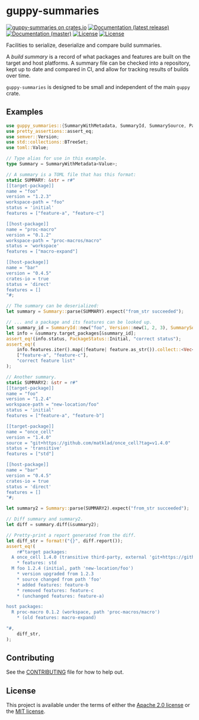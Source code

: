 # guppy-summaries

[![guppy-summaries on crates.io](https://img.shields.io/crates/v/guppy-summaries)](https://crates.io/crates/guppy-summaries) [![Documentation (latest release)](https://docs.rs/guppy-summaries/badge.svg)](https://docs.rs/guppy-summaries/) [![Documentation (master)](https://img.shields.io/badge/docs-master-brightgreen)](https://facebookincubator.github.io/cargo-guppy/rustdoc/guppy_summaries/) [![License](https://img.shields.io/badge/license-Apache-green.svg)](../LICENSE-APACHE) [![License](https://img.shields.io/badge/license-MIT-green.svg)](../LICENSE-MIT)

Facilities to serialize, deserialize and compare build summaries.

A *build summary* is a record of what packages and features are built on the target and host
platforms. A summary file can be checked into a repository, kept up to date and compared in CI,
and allow for tracking results of builds over time.

`guppy-summaries` is designed to be small and independent of the main `guppy` crate.

## Examples

```rust
use guppy_summaries::{SummaryWithMetadata, SummaryId, SummarySource, PackageStatus};
use pretty_assertions::assert_eq;
use semver::Version;
use std::collections::BTreeSet;
use toml::Value;

// Type alias for use in this example.
type Summary = SummaryWithMetadata<Value>;

// A summary is a TOML file that has this format:
static SUMMARY: &str = r#"
[[target-package]]
name = "foo"
version = "1.2.3"
workspace-path = "foo"
status = 'initial'
features = ["feature-a", "feature-c"]

[[host-package]]
name = "proc-macro"
version = "0.1.2"
workspace-path = "proc-macros/macro"
status = 'workspace'
features = ["macro-expand"]

[[host-package]]
name = "bar"
version = "0.4.5"
crates-io = true
status = 'direct'
features = []
"#;

// The summary can be deserialized:
let summary = Summary::parse(SUMMARY).expect("from_str succeeded");

// ... and a package and its features can be looked up.
let summary_id = SummaryId::new("foo", Version::new(1, 2, 3), SummarySource::workspace("foo"));
let info = &summary.target_packages[&summary_id];
assert_eq!(info.status, PackageStatus::Initial, "correct status");
assert_eq!(
    info.features.iter().map(|feature| feature.as_str()).collect::<Vec<_>>(),
    ["feature-a", "feature-c"],
    "correct feature list"
);

// Another summary.
static SUMMARY2: &str = r#"
[[target-package]]
name = "foo"
version = "1.2.4"
workspace-path = "new-location/foo"
status = 'initial'
features = ["feature-a", "feature-b"]

[[target-package]]
name = "once_cell"
version = "1.4.0"
source = "git+https://github.com/matklad/once_cell?tag=v1.4.0"
status = 'transitive'
features = ["std"]

[[host-package]]
name = "bar"
version = "0.4.5"
crates-io = true
status = 'direct'
features = []
"#;

let summary2 = Summary::parse(SUMMARY2).expect("from_str succeeded");

// Diff summary and summary2.
let diff = summary.diff(&summary2);

// Pretty-print a report generated from the diff.
let diff_str = format!("{}", diff.report());
assert_eq!(
    r#"target packages:
  A once_cell 1.4.0 (transitive third-party, external 'git+https://github.com/matklad/once_cell?tag=v1.4.0')
    * features: std
  M foo 1.2.4 (initial, path 'new-location/foo')
    * version upgraded from 1.2.3
    * source changed from path 'foo'
    * added features: feature-b
    * removed features: feature-c
    * (unchanged features: feature-a)

host packages:
  R proc-macro 0.1.2 (workspace, path 'proc-macros/macro')
    * (old features: macro-expand)

"#,
    diff_str,
);
```

## Contributing

See the [CONTRIBUTING](../CONTRIBUTING.md) file for how to help out.

## License

This project is available under the terms of either the [Apache 2.0 license](../LICENSE-APACHE) or the [MIT
license](../LICENSE-MIT).

<!--
README.md is generated from README.tpl by cargo readme. To regenerate:

cargo install cargo-readme
cargo readme > README.md
-->

